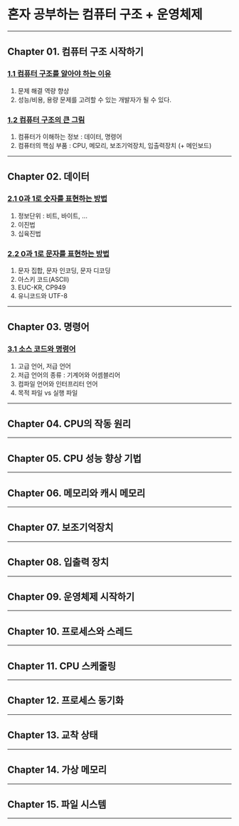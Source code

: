 # 혼자 공부하는 컴퓨터 구조 + 운영체제

---

## Chapter 01. 컴퓨터 구조 시작하기

### <a href="Chapter 01. 컴퓨터 구조 시작하기/1.1 컴퓨터 구조를 알아야 하는 이유.md" target="_blank">1.1 컴퓨터 구조를 알아야 하는 이유</a>
1) 문제 해결 역량 향상
2) 성능/비용, 용량 문제를 고려할 수 있는 개발자가 될 수 있다.

### <a href="Chapter 01. 컴퓨터 구조 시작하기/1.2 컴퓨터 구조의 큰 그림.md" target="_blank">1.2 컴퓨터 구조의 큰 그림</a>
1) 컴퓨터가 이해하는 정보 : 데이터, 명령어
2) 컴퓨터의 핵심 부품 : CPU, 메모리, 보조기억장치, 입출력장치 (+ 메인보드)

---

## Chapter 02. 데이터

### <a href="Chapter 02. 데이터/2.1 0과 1로 숫자를 표현하는 방법.md" target="_blank">2.1 0과 1로 숫자를 표현하는 방법</a>
1) 정보단위 : 비트, 바이트, ...
2) 이진법
3) 십육진법

### <a href="Chapter 02. 데이터/2.2 0과 1로 문자를 표현하는 방법.md" target="_blank">2.2 0과 1로 문자를 표현하는 방법</a>
1) 문자 집합, 문자 인코딩, 문자 디코딩
2) 아스키 코드(ASCII)
3) EUC-KR, CP949
4) 유니코드와 UTF-8

---

## Chapter 03. 명령어

### <a href="Chapter 03. 명령어/3.1 소스 코드와 명령어.md" target="_blank">3.1 소스 코드와 명령어</a>
1) 고급 언어, 저급 언어
2) 저급 언어의 종류 : 기계어와 어셈블리어
3) 컴파일 언어와 인터프리터 언어
4) 목적 파일 vs 실행 파일

---

## Chapter 04. CPU의 작동 원리

---

## Chapter 05. CPU 성능 향상 기법

---

## Chapter 06. 메모리와 캐시 메모리

---

## Chapter 07. 보조기억장치

---

## Chapter 08. 입출력 장치


---

## Chapter 09. 운영체제 시작하기

---

## Chapter 10. 프로세스와 스레드

---

## Chapter 11. CPU 스케줄링

---

## Chapter 12. 프로세스 동기화

---

## Chapter 13. 교착 상태

---

## Chapter 14. 가상 메모리

---

## Chapter 15. 파일 시스템

---
